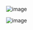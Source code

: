 ![image](https://github.com/hanjungeun0909/Level1/assets/132903726/b29157d1-8ed8-4ec8-bf8b-91d695b46ac4)

![image](https://github.com/hanjungeun0909/Level1/assets/132903726/66cdf700-56cd-41f0-83c5-dcdcd113d0c5)
